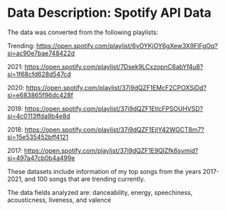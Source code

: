 # Data Description: Spotify API Data

The data was converted from the following playlists:

Trending: <https://open.spotify.com/playlist/6yOYKjOY6gXew3X9FlFgOq?si=ac90e7bae748422d>

2021: <https://open.spotify.com/playlist/7Dsek9LCxzopnC6abYf4u8?si=1f68cfd628d547cd>

2020: <https://open.spotify.com/playlist/37i9dQZF1EMcF2CPOXSjDd?si=e683865f96dc428f>

2019: <https://open.spotify.com/playlist/37i9dQZF1EtlcFPSOUHVSD?si=4c0113ffda9b4e8d>

2018: <https://open.spotify.com/playlist/37i9dQZF1EjlY42WGCT8m7?si=15e535452bff4121>

2017: <https://open.spotify.com/playlist/37i9dQZF1E9QlZfk6symid?si=497a47cb0b4a499e>

These datasets include information of my top songs from the years 2017-2021, and 100 songs that are trending currently.

The data fields analyzed are: danceability, energy, speechiness, acousticness, liveness, and valence
